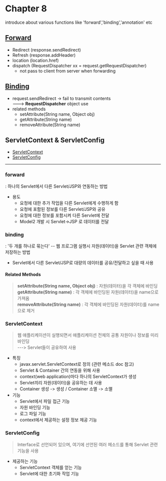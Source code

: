 # Chapter 8
introduce about various functions like 'forward','binding','annotation' etc

## [Forward](#forward)
- Redirect (response.sendRedirect)
- Refresh (response.addHeader)
- location (location.href)
- dispatch (RequestDispatcher xx = request.getRequestDispatcher)
  - not pass to client from server when forwarding

## [Binding](#binding)
- request.sendRedirect -> fail to transmit contents<br>
  ---> <b>__RequestDispatcher__</b> object use
- related methods
  - setAttribute(String name, Object obj)
  - getAttribute(String name)
  - removeAttribute(String name)

## ServletContext & ServletConfig
- [ServletContext](#ServletContext)
- [ServletConfig](#ServletConfig)


- - -

### forward
: 하나의 Servlet에서 다른 Servlet/JSP와 연동하는 방법
- 용도
  - 요청에 대한 추가 작업을 다른 Servlet에게 수행하게 함
  - 요청에 포함된 정보를 다른 Servlet/JSP와 공유
  - 요청에 대한 정보를 포함시켜 다른 Servlet에 전달
  - Model2 개발 시 Servlet->JSP 로 데이터를 전달
  
  
### binding
: '두 개를 하나로 묶는다' -- 웹 프로그램 실행시 자원(데이터)을 Servlet 관련 객체에 저장하는 방법
- Servlet에서 다른 Servlet/JSP로 대량의 데이터를 공유/전달하고 싶을 때 사용
#### Related Methods
> <b>setAttribute(String name, Object obj)</b>
> : 자원(데이터)을 각 객체에 바인딩<br>
> <b>getAttribute(String name)</b>
> : 각 객체에 바인딩된 자원(데이터)을 name으로 가져옴<br>
> <b>removeAttribute(String name)</b>
> : 각 객체에 바인딩된 자원(데이터)를 name으로 제거<br>


### ServletContext
> 웹 애플리케이션이 실행되면서 애플리케이션 전체의 공통 자원이나 정보를 미리 바인딩<br>
> ---> Servlet들이 공유하여 사용
- 특징
  - javax.servlet.ServletContext로 정의 (관련 메소드 doc 참고)
  - Servlet & Container 간의 연동을 위해 사용
  - context(web application)마다 하나의 ServletContext가 생성
  - Servlet끼리 자원(데이터)을 공유하는 데 사용
  - Container 생성 -> 생성  /  Container 소멸 -> 소멸
- 기능
  - Servlet에서 파일 접근 기능
  - 자원 바인딩 기능
  - 로그 파일 기능
  - context에서 제공하는 설정 정보 제공 기능


### ServletConfig
> Interface로 선언되어 있으며, 여기에 선언된 여러 메소드를 통해 Servlet 관련 기능을 사용
- 제공하는 기능
  - ServletContext 객체를 얻는 기능
  - Servlet에 대한 초기화 작업 기능









